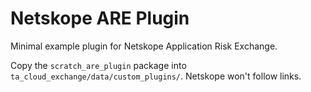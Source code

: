 # Netskope ARE Plugin

Minimal example plugin for Netskope Application Risk Exchange.

Copy the `scratch_are_plugin` package into `ta_cloud_exchange/data/custom_plugins/`.
Netskope won't follow links.
